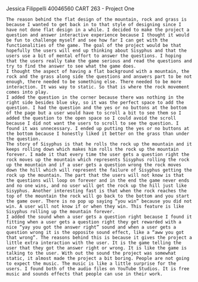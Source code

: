 Jessica Filippelli 
40046560 
CART 263 - Project One

	The reason behind the flat design of the mountain, rock and grass is because I wanted to get back in to that style of designing since I have not done flat design in a while. I decided to make the project a question and answer interactive experience because I thought it would be fun to challenge myself and see how far I can get with the functionalities of the game. The goal of the project would be that hopefully the users will end up thinking about Sisyphus and that the users use a bit of mental effort to answer the questions. I hoping that the users really take the game serious and read the questions and try to find the answer to see what the game does.
	I thought the aspect of having a flat background with a mountain, the rock and the grass along side the questions and answers part to be not enough, there needed to be something else. There needed to be more interaction. It was way to static. So that is where the rock movement comes into play. 
	I added the question in the corner because there was nothing in the right side besides blue sky, so it was the perfect space to add the question. I had the question and the yes or no buttons at the bottom of the page but a user would have to scroll a bit to see them so I added the question to the open space so I could avoid the scroll because I did not want the users to scroll to see the question. I found it was unnecessary. I ended up putting the yes or no buttons at the bottom because I honestly liked it better on the grass than under the question. 
	The story of Sisyphus is that he rolls the rock up the mountain and it keeps rolling down which makes him rolls the rock up the mountain forever. I made it that every time the user gets a question right the rock moves up the mountain which represents Sisyphus rolling the rock up the mountain and if a user gets a question wrong the rock moves down the hill which will represent the failure of Sisyphus getting the rock up the mountain. The part that the users will not know is that the questions will loop on forever and in the end the game never ends and no one wins, and no user will get the rock up the hill just like Sisyphus. Another interesting fast is that when the rock reaches the top of the mountain the rock will go back to the bottom and you start the game over. There is no pop up saying “you win” because you did not win. A user will not know if or when they win. This feature is like Sisyphus rolling up the mountain forever. 
	I added the sound when a user gets a question right because I found it fitting when a user gets a question right they get rewarded with a nice “yay you got the answer right” sound and when a user gets a question wrong it is the opposite sound effect, like a “aww you got that wrong”. The reasons behind this is because it gives the project a little extra interaction with the user. It is the game telling the user that they got the answer right or wrong. It is like the game is talking to the user. With out the sound the project was somewhat static, it almost made the project a bit boring. People are not going to expect the music. The music is like a little surprise for the users. I found both of the audio files on YouTube Studios. It is free music and sounds effects that people can use in their work.    



